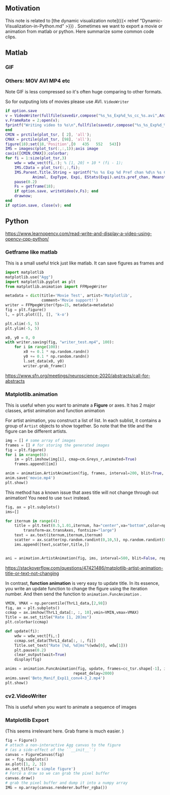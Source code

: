 ## Motivation

This note is related to [the dynamic visualization note]({{< relref "Dynamic-Visualization-in-Python.md" >}}) . Sometimes we want to export a movie or animation from matlab or python. Here summarize some common code clips. 

## Matlab

### GIF





### Others: MOV AVI MP4 etc

Note GIF is less compressed so it's often huge comparing to other formats. 

So for outputing lots of movies please use AVI. `VideoWriter`

```matlab
if option.save
v = VideoWriter(fullfile(savedir,compose("%s_%s_Exp%d_%s_cc_%s.avi",Animal,ExpType,Expi,layername,Meanstr)));
v.FrameRate = 2;open(v);
fprintf("Writing video to %s\n",fullfile(savedir,compose("%s_%s_Exp%d_%s_cc_%s.avi",Animal,ExpType,Expi,layername,Meanstr)))
end
CMIN = prctile(plot_tsr, [ 2], 'all');
CMAX = prctile(plot_tsr, [98], 'all'); 
figure(18);set(18,'Position',[0   435   552   543])
IMS = imagesc(plot_tsr(:,:,1));axis image
caxis([CMIN,CMAX]);colorbar;
for fi = 1:size(plot_tsr,3)
    wdw = wdw_vect(fi,:); % [1, 20] + 10 * (fi - 1); 
    IMS.CData = plot_tsr(:,:,fi);
    IMS.Parent.Title.String = sprintf("%s %s Exp %d Pref chan %d\n %s CorreCoef in of VGG16 %s feature\n with [%d,%d] ms firing rate", ...
            Animal, ExpType, Expi, EStats(Expi).units.pref_chan, Meanstr, layername, wdw(1), wdw(2));
    pause(0.2)
    Fs = getframe(18);
    if option.save, writeVideo(v,Fs); end
    drawnow;
end
if option.save, close(v); end
```



## Python

https://www.learnopencv.com/read-write-and-display-a-video-using-opencv-cpp-python/

### Getframe like matlab

This is a small useful trick just like matlab. It can save figures as frames and 

```python
import matplotlib
matplotlib.use("Agg")
import matplotlib.pyplot as plt
from matplotlib.animation import FFMpegWriter

metadata = dict(title='Movie Test', artist='Matplotlib',
                comment='Movie support!')
writer = FFMpegWriter(fps=15, metadata=metadata)
fig = plt.figure()
l, = plt.plot([], [], 'k-o')

plt.xlim(-5, 5)
plt.ylim(-5, 5)

x0, y0 = 0, 0
with writer.saving(fig, "writer_test.mp4", 100):
    for i in range(100):
        x0 += 0.1 * np.random.randn()
        y0 += 0.1 * np.random.randn()
        l.set_data(x0, y0)
        writer.grab_frame()
```

https://www.sfn.org/meetings/neuroscience-2020/abstracts/call-for-abstracts



### Matplotlib.animation

This is useful when you want to animate a **Figure** or axes. It has 2 major classes, artist animation and function animation

For artist animation, you construct a list of list. In each sublist, it contains a group of `Artist` objects to show together. So note that the title and the figure can be different artists. 

```python
img = [] # some array of images
frames = [] # for storing the generated images
fig = plt.figure()
for i in xrange(6):
	im = plt.imshow(img[i], cmap=cm.Greys_r,animated=True)
    frames.append([im])

anim = animation.ArtistAnimation(fig, frames, interval=200, blit=True, repeat_delay=1000)
anim.save('movie.mp4')
plt.show()
```

This method has a known issue that axes title will not change through out animation! You need to use `text` instead. 

```python
fig, ax = plt.subplots()
ims=[]

for iternum in range(4):
    title = plt.text(0.5,1.01,iternum, ha="center",va="bottom",color=np.random.rand(3),
        transform=ax.transAxes, fontsize="large")
    text = ax.text(iternum,iternum,iternum)
    scatter = ax.scatter(np.random.randint(0,10,5), np.random.randint(0,20,5),marker='+')
    ims.append([text,scatter,title,])


ani = animation.ArtistAnimation(fig, ims, interval=500, blit=False, repeat_delay=2000)
```

https://stackoverflow.com/questions/47421486/matplotlib-artist-animation-title-or-text-not-changing

In contrast, **function animation** is very easy to update title. In its essence, you write an update function to change the figure using the iteration number. And then send the function to `animation.FuncAnimation` . 

```python
VMIN, VMAX = np.percentile(ThrL1_data,[2,98])
fig, ax = plt.subplots()
ccmap = ax.imshow(ThrL1_data[:, :, 10],vmin=VMIN,vmax=VMAX)
Title = ax.set_title("Rate [1, 20]ms")
plt.colorbar(ccmap)

def update(fi):
    wdw = wdw_vect[fi,:]
    ccmap.set_data(ThrL1_data[:, :, fi])
    Title.set_text("Rate [%d, %d]ms"%(wdw[0], wdw[1]))
    plt.pause(0.2)
    clear_output(wait=True)
    display(fig)

anims = animation.FuncAnimation(fig, update, frames=cc_tsr.shape[-1], interval=200, blit=False,
                              repeat_delay=2000)
anims.save('Beto_Manif_Exp11_conv4-3_2.mp4')
plt.show()
```



### cv2.VideoWriter

This is useful when you want to animate a sequence of images







### Matplotlib Export

(This seems irrelevant here. Grab frame is much easier. )

```python
fig = Figure()
# attach a non-interactive Agg canvas to the figure
# (as a side-effect of the ``__init__``)
canvas = FigureCanvas(fig)
ax = fig.subplots()
ax.plot([1, 2, 3])
ax.set_title('a simple figure')
# Force a draw so we can grab the pixel buffer
canvas.draw()
# grab the pixel buffer and dump it into a numpy array
IMG = np.array(canvas.renderer.buffer_rgba())
```







